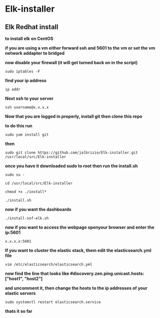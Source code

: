 

# Elk-installer

## Elk Redhat install

__to install elk on CentOS__

__if you are using a vm either forward ssh and 5601 to the vm or set the vm network addapter to bridged__

__now disable your firewall (it will get turned back on in the script)__

`sudo iptables -F`

__find your ip address__

`ip addr`

__Next ssh to your server__

`ssh username@x.x.x.x`

__Now that you are logged in properly, install git then clone this repo__

__to do this run__

`sudo yum install git`

__then__

`sudo git clone https://github.com/jalbrizio/Elk-installer.git /usr/local/src/Elk-installer`

__once you have it downloaded sudo to root then run the install.sh__

`sudo su -`

`cd /usr/local/src/Elk-installer`

`chmod +x ./install*`

`./install.sh`

__now if you want the dashboards__

`./install-sof-elk.sh`

__now if you want to access the webpage openyour browser and enter the ip:5601__

`x.x.x.x:5601`

__If you want to cluster the elastic stack, them edit the elasticsearch.yml file__

`vim /etc/elasticsearch/elasticsearch.yml`

__now find the line that looks like #discovery.zen.ping.unicast.hosts: ["host1", "host2"]__ 

__and uncomment it, then change the hosts to the ip addresses of your elastic servers__

`sudo systemctl restart elasticsearch.service`

__thats it so far__


